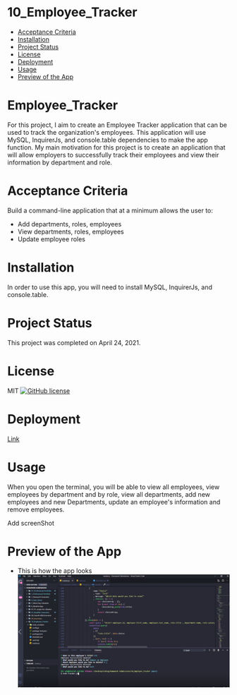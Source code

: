 # 10_Employee_Tracker

* [Acceptance Criteria](#acceptancecriteria)
* [Installation](#installation)
* [Project Status](#projectstatus)
* [License](#license)
* [Deployment](#deployment)
* [Usage](#usage)
* [Preview of the App](#previewApp)

# Employee_Tracker

For this project, I aim to create an Employee Tracker application that can be used to track the organization's employees.  This application will use MySQL, InquirerJs, and console.table dependencies to make the app function. My main motivation for this project is to create an application that will allow employers to successfully track their employees and view their information by department and role. 

# Acceptance Criteria
Build a command-line application that at a minimum allows the user to:
* Add departments, roles, employees
* View departments, roles, employees
* Update employee roles

# Installation
In order to use this app, you will need to install MySQL, InquirerJs, and console.table. 

# Project Status
This project was completed on April 24, 2021. 

# License
MIT
[![GitHub license](https://img.shields.io/badge/license-MIT-blue.svg)](https://github.com/sdca/advdv)

# Deployment
[Link](https://drive.google.com/file/d/1O19XE915vSMxjYLlFQsY-bE4j2_3muhJ/view?usp=sharing)

# Usage
When you open the terminal, you will be able to view all employees, view employees by department and by role, view all departments, add new employees and new Departments, update an employee's information and remove employees. 

Add screenShot
# Preview of the App
* This is how the app looks
![NoteTakingApp Screenshot](./assets/trackerSnapshot.PNG)